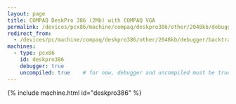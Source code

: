 ```yaml
---
layout: page
title: COMPAQ DeskPro 386 (2Mb) with COMPAQ VGA
permalink: /devices/pcx86/machine/compaq/deskpro386/other/2048kb/debugger/backtrack/
redirect_from:
  - /devices/pc/machine/compaq/deskpro386/other/2048kb/debugger/backtrack/
machines:
  - type: pcx86
    id: deskpro386
    debugger: true
    uncompiled: true	# for now, debugger and uncompiled must be true to enable BACKTRACK support
---
```


{% include machine.html id="deskpro386" %}
